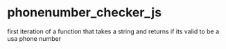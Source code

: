 # phonenumber_checker_js
first iteration of a function that takes a string and returns if its valid to be a usa phone number
